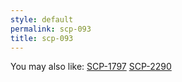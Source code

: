 ```yaml
---
style: default
permalink: scp-093
title: scp-093
---
```

You may also like:
[SCP-1797](http://scp-wiki.net/scp-1797)
[SCP-2290](http://scp-wiki.net/scp-2290)